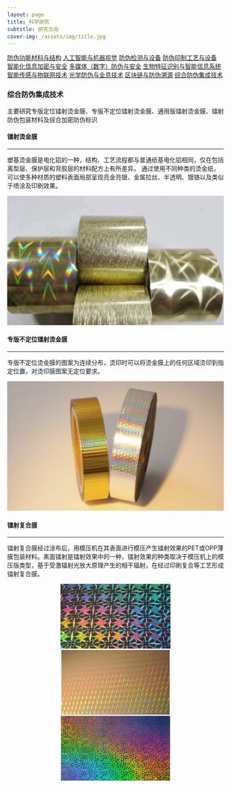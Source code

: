 ```yaml
---
layout: page
title: 科学研究
subtitle: 研究方向
cover-img: /assets/img/title.jpg
---
```

<!--
 * @Author: Conghao Wong
 * @Date: 2023-03-08 19:13:03
 * @LastEditors: Conghao Wong
 * @LastEditTime: 2023-03-12 11:41:28
 * @Description: file content
 * @Github: https://cocoon2wong.github.io
 * Copyright 2023 Conghao Wong, All Rights Reserved.
-->

<link rel="stylesheet" type="text/css" href="/assets/css/user.css">

<div class="t_grid_auto">
    <a class="btn btn-info btn-lg get-started-btn btn_dark" href="/researchs/researchs_index">防伪功能材料与结构</a>
    <a class="btn btn-info btn-lg get-started-btn btn_dark" href="/researchs/researchs_1">人工智能与机器视觉</a>
    <a class="btn btn-info btn-lg get-started-btn btn_dark" href="/researchs/researchs_2">防伪检测与设备</a>
    <a class="btn btn-info btn-lg get-started-btn btn_dark" href="/researchs/researchs_3">防伪印制工艺与设备</a>
    <a class="btn btn-info btn-lg get-started-btn btn_dark" href="/researchs/researchs_4">智能化信息加密与安全</a>
    <a class="btn btn-info btn-lg get-started-btn btn_dark" href="/researchs/researchs_5">多媒体（数字）防伪与安全</a>
    <a class="btn btn-info btn-lg get-started-btn btn_dark" href="/researchs/researchs_6">生物特征识别与智能信息系统</a>
    <a class="btn btn-info btn-lg get-started-btn btn_dark" href="/researchs/researchs_7">智能传感与物联网技术</a>
    <a class="btn btn-info btn-lg get-started-btn btn_dark" href="/researchs/researchs_8">光学防伪与全息技术</a>
    <a class="btn btn-info btn-lg get-started-btn btn_dark" href="/researchs/researchs_9">区块链与防伪溯源</a>
    <a class="btn btn-info btn-lg get-started-btn btn_selected" href="/researchs/researchs_10">综合防伪集成技术</a>
</div>

### 综合防伪集成技术

主要研究专版定位镭射烫金膜、专版不定位镭射烫金膜、通用版镭射烫金膜、镭射防伪包装材料及综合加密防伪标识

#### 镭射烫金膜
---

塑基烫金膜是电化铝的一种，结构、工艺流程都与普通纸基电化铝相同，仅在包括离型层、保护层和背胶层的材料配方上有所差异。 通过使用不同种类的烫金纸，可以使多种材质的塑料表面局部呈现亮金亮银、金属拉丝、半透明、镀铬以及类似于喷涂及印刷效果。
 
<div align="center">
    <img style="height: 300px;" src="/assets/img/researchs/10/image001.png">
</div> 

#### 专版不定位镭射烫金膜
---

专版不定位烫金膜的图案为连续分布，烫印时可以将烫金膜上的任何区域烫印到指定位置，对烫印膜图案无定位要求。

<div align="center">
    <img style="height: 300px;" src="/assets/img/researchs/10/image002.png">
</div> 

#### 镭射复合膜
---

镭射复合膜经过涂布后，用模压机在其表面进行模压产生镭射效果的PET或OPP薄膜包装材料。素面镭射是镭射效果中的一种，镭射效果的种类取决于模压机上的模压版类型，基于受激辐射光放大原理产生的相干辐射，在经过印刷复合等工艺形成镭射复合膜。
    
<div align="center">
    <img style="height: 150px;" src="/assets/img/researchs/10/image003.png">
    <img style="height: 150px;" src="/assets/img/researchs/10/image004.png">
    <img style="height: 150px;" src="/assets/img/researchs/10/image005.png">
</div> 
